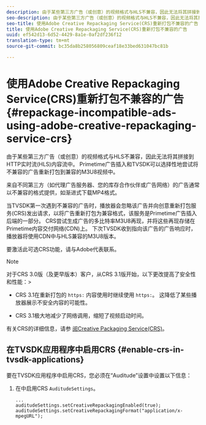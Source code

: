 ```yaml
---
description: 由于某些第三方广告（或创意）的视频格式与HLS不兼容，因此无法将其拼接到HTTP实时流(HLS)内容流中。 Primetime广告插入和TVSDK可以选择性地尝试将不兼容的广告重新打包到兼容的M3U8视频中。
seo-description: 由于某些第三方广告（或创意）的视频格式与HLS不兼容，因此无法将其拼接到HTTP实时流(HLS)内容流中。 Primetime广告插入和TVSDK可以选择性地尝试将不兼容的广告重新打包到兼容的M3U8视频中。
seo-title: 使用Adobe Creative Repackaging Service(CRS)重新打包不兼容的广告
title: 使用Adobe Creative Repackaging Service(CRS)重新打包不兼容的广告
uuid: ef542d13-6d52-4429-8a1e-0af2df236f12
translation-type: tm+mt
source-git-commit: bc35da8b258056809ceaf18e33bed631047bc81b

---
```



# 使用Adobe Creative Repackaging Service(CRS)重新打包不兼容的广告 {#repackage-incompatible-ads-using-adobe-creative-repackaging-service-crs}

由于某些第三方广告（或创意）的视频格式与HLS不兼容，因此无法将其拼接到HTTP实时流(HLS)内容流中。 Primetime广告插入和TVSDK可以选择性地尝试将不兼容的广告重新打包到兼容的M3U8视频中。

来自不同第三方（如代理广告服务器、您的库存合作伙伴或广告网络）的广告通常以不兼容的格式提供，如渐进式下载MP4格式。

当TVSDK第一次遇到不兼容的广告时，播放器会忽略该广告并向创意重新打包服务(CRS)发出请求，以将广告重新打包为兼容格式，该服务是Primetime广告插入后端的一部分。 CRS尝试生成广告的多比特率M3U8再现，并将这些再现存储在Primetime内容交付网络(CDN)上。 下次TVSDK收到指向该广告的广告响应时，播放器将使用CDN中与HLS兼容的M3U8版本。

要激活此可选CRS功能，请与Adobe代表联系。

>[!NOTE]
>
>对于CRS 3.0版（及更早版本）客户，从CRS 3.1版开始，以下更改提高了安全性和性能：>
>* CRS 3.1在重新打包的 `https:` 内容使用时继续使用 `https:`。 这降低了某些播放器展示不安全内容的可能性。
   >
   >
* CRS 3.1极大地减少了网络调用，缩短了视频启动时间。
>



有关CRS的详细信息，请参 [阅Creative Packaging Service(CRS)](../../../../../dynamic-ad-insertion/creative-repackaging-service/crs-overview.md)。

## 在TVSDK应用程序中启用CRS {#enable-crs-in-tvsdk-applications}

要在TVSDK应用程序中启用CRS，您必须在“Auditude”设置中设置以下信息：

1. 在中启用CRS `AuditudeSettings`。

   ```
   ... 
   auditudeSettings.setCreativeRepackagingEnabled(true); 
   auditudeSettings.setCreativeRepackagingFormat("application/x-mpegURL"); 
   ```
